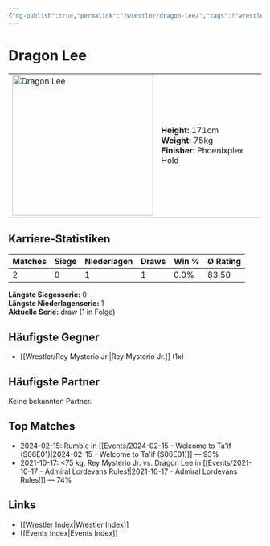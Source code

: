 ```yaml
---
{"dg-publish":true,"permalink":"/wrestler/dragon-lee/","tags":["wrestler"],"noteIcon":"","created":"2025-08-11T09:33:18.467+02:00"}
---
```



# Dragon Lee

<table>
<tr>
<td><img src="Dragon Lee.png" width="280" alt="Dragon Lee"></td>
<td>
<b>Height:</b> 171cm<br>
<b>Weight:</b> 75kg<br>
<b>Finisher:</b> Phoenixplex Hold<br>
</td>
</tr>
</table>

## Karriere-Statistiken

| Matches | Siege | Niederlagen | Draws | Win % | Ø Rating |
|---------|-------|-------------|-------|-------|-----------|
| 2 | 0 | 1 | 1 | 0.0% | 83.50 |

**Längste Siegesserie:** 0<br>**Längste Niederlagenserie:** 1<br>**Aktuelle Serie:** draw (1 in Folge)


## Häufigste Gegner
- [[Wrestler/Rey Mysterio Jr.\|Rey Mysterio Jr.]] (1x)

## Häufigste Partner
Keine bekannten Partner.

## Top Matches
- 2024-02-15: Rumble in [[Events/2024-02-15 - Welcome to Ta'if (S06E01)\|2024-02-15 - Welcome to Ta'if (S06E01)]] — 93%
- 2021-10-17: <75 kg: Rey Mysterio Jr. vs. Dragon Lee in [[Events/2021-10-17 - Admiral Lordevans Rules!\|2021-10-17 - Admiral Lordevans Rules!]] — 74%

## Links
- [[Wrestler Index\|Wrestler Index]]
- [[Events Index\|Events Index]]
